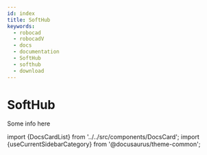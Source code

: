 ```yaml
---
id: index
title: SoftHub
keywords:
  - robocad
  - robocadV
  - docs
  - documentation
  - SoftHub
  - softhub
  - download
---
```


# SoftHub

Some info here

import {DocsCardList} from '../../src/components/DocsCard';
import {useCurrentSidebarCategory} from '@docusaurus/theme-common';

<DocsCardList list={useCurrentSidebarCategory().items} />